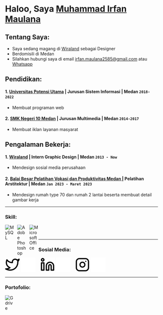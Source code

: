 # Haloo, Saya [Muhammad Irfan Maulana](https://www.instagram.com/panirpaan/)
## Tentang Saya:
- Saya sedang magang di [Wiraland](https://www.wiraland.com/) sebagai Designer
- Berdomisili di Medan
-  Silahkan hubungi saya di email irfan.maulana2585@gmail.com atau [Whatsapp](wa.me/6282365363336)

## Pendidikan:

#### 1. [Universitas Potensi Utama](https://fpik.potensi-utama.ac.id/) | Jurusan Sistem Informasi | Medan `2018-2022`

   - Membuat programan web
   
 #### 2. [SMK Negeri 10 Medan](https://dapo.kemdikbud.go.id/sekolah/DCD45769734DC82AD9D8) | Jurusan Multimedia | Medan `2014-2017`
   - Membuat iklan layanan masyarat

## Pengalaman Bekerja:

#### 1. [Wiraland](https://www.wiraland.com/) | Intern Graphic Design | Medan `2013 - Now`
   - Mendesign sosial media perusahaan
#### 2. [Balai Besar Pelatihan Vokasi dan Produktivitas Medan ](https://bbplkmedan.kemnaker.go.id/) | Pelatihan Arstitektur | Medan `Jan 2023 - Maret 2023`
   - Mendesign rumah type 70 dan rumah 2 lantai beserta membuat detail gambar kerja

---

### Skill:

[<img align="left" alt="MySQL" width="30px" src="https://cdn.jsdelivr.net/gh/devicons/devicon/icons/mysql/mysql-original.svg" style="padding-right:10px;" />][webdev]
[<img align="left" alt="Adobe Photoshop" width="30px" src="https://www.adobe.com/content/dam/acom/one-console/icons_rebrand/ps_appicon.svg" style="padding-right:10px;" />][webdev]
[<img align="left" alt="Microsoft Office" width="30px" src="https://upload.wikimedia.org/wikipedia/commons/thumb/5/5f/Microsoft_Office_logo_%282019%E2%80%93present%29.svg/512px-Microsoft_Office_logo_%282019%E2%80%93present%29.svg.png?20220617141445" style="padding-right:0px;" />][webdev]

<br />
<br />

---
### Sosial Media:

[![website](./img/twitter-light.svg)](hhttps://twitter.com/panirpaan#gh-light-mode-only)
[![website](./img/twitter-dark.svg)](https://twitter.com/panirpaan#gh-dark-mode-only)
&nbsp;&nbsp;
[![website](./img/linkedin-light.svg)](https://www.linkedin.com/in/muhamamd-irfan-maulana-b8204a196#gh-light-mode-only)
[![website](./img/linkedin-dark.svg)](https://www.linkedin.com/in/muhamamd-irfan-maulana-b8204a196#gh-dark-mode-only)
&nbsp;&nbsp;
[![website](./img/instagram-light.svg)](https://www.instagram.com/panirpaan/#gh-light-mode-only)
[![website](./img/instagram-dark.svg)](https://www.instagram.com/panirpaan/#gh-dark-mode-only)


---
### Portofolio:
[<img align="left" alt="Gdrive" width="30px" src="https://cdn-icons-png.flaticon.com/512/250/250539.png?w=740&t=st=1685714549~exp=1685715149~hmac=b942b9fb0584c9f9380b99211caaeb35609e845bb8e0d60a7f1a6140a8bed20c" style="padding-right:10px;" />][webdevv]



[webdev]: https://github.com/panirpaan/cv

[webdevv]: https://drive.google.com/file/d/1L-i_V-zhHkk0y7mZdpx52MBNv0Ny7JBJ/view?usp=drive_lin

